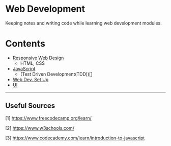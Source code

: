 # Web Development

Keeping notes and writing code while learning web development modules.

Contents
=======================

* [Responsive Web Design](https://github.com/dimi-fn/Various-Data-Science-Scripts/tree/main/Web%20Development/Responsive%20Web%20Design)
    * HTML, CSS
* [JavaScript](https://github.com/dimi-fn/Various-Data-Science-Scripts/tree/main/Web%20Development/JavaScript)
    * (Test Driven Development(TDD))[]
* [Web Dev. Set Up](https://github.com/dimi-fn/Various-Data-Science-Scripts/tree/main/Web%20Development/Web%20Dev.%20Set%20Up)
* [UI](https://github.com/dimi-fn/Various-Data-Science-Scripts/tree/main/Web%20Development/UI)

----

## Useful Sources

[1] https://www.freecodecamp.org/learn/

[2] https://www.w3schools.com/

[3] https://www.codecademy.com/learn/introduction-to-javascript
